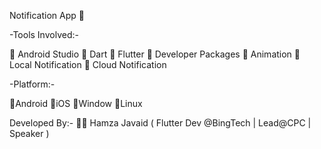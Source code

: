 Notification App 📌

-Tools Involved:-

 📌 Android Studio
 📌 Dart
 📌 Flutter 
 📌 Developer Packages
 📌 Animation
 📌 Local Notification
 📌 Cloud Notification

-Platform:-

 🌟Android
 🌟iOS
 🌟Window
 🌟Linux

Developed By:-
 👨‍💻 Hamza Javaid 
   ( Flutter Dev @BingTech | Lead@CPC | Speaker ) 
